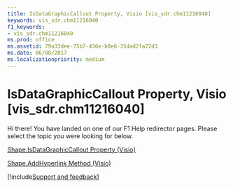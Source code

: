 ```yaml
---
title: IsDataGraphicCallout Property, Visio [vis_sdr.chm11216040]
keywords: vis_sdr.chm11216040
f1_keywords:
- vis_sdr.chm11216040
ms.prod: office
ms.assetid: 79a33dee-75b7-436e-b0e6-35dad2fa72d3
ms.date: 06/08/2017
ms.localizationpriority: medium
---
```



# IsDataGraphicCallout Property, Visio [vis_sdr.chm11216040]

Hi there! You have landed on one of our F1 Help redirector pages. Please select the topic you were looking for below.

[Shape.IsDataGraphicCallout Property (Visio)](https://msdn.microsoft.com/library/dedf6880-e597-8582-12e5-18bfe6286e66%28Office.15%29.aspx)

[Shape.AddHyperlink Method (Visio)](https://msdn.microsoft.com/library/fbf77a65-88a1-e710-60a2-efde9e7df968%28Office.15%29.aspx)

[!include[Support and feedback](~/includes/feedback-boilerplate.md)]